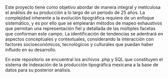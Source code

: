 Este proyecto tiene como objetivo abordar de manera integral y meticulosa el análisis de su producción a lo largo de un periodo de 25 años. La complejidad inherente a la evolución tipográfica requiere de un enfoque sistemático, y es por ello que se emplearán métodos de mapeo exhaustivos que permitan una representación fiel y detallada de las múltiples facetas que conforman este campo. 
La identificación de tendencias se adentrará en aspectos conceptuales y contextuales, considerando la interacción con factores socioeconómicos, tecnológicos y culturales que puedan haber influido en su desarrollo.

En este repositorio se encuentral los archivos .php y SQL que constituyen el sistema de indexación de la producción tipográfica mexicana a la base de datos para su posterior análisis.
